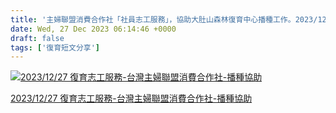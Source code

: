 ```yaml
---
title: '主婦聯盟消費合作社「社員志工服務」，協助大肚山森林復育中心播種工作。2023/12/27'
date: Wed, 27 Dec 2023 06:14:46 +0000
draft: false
tags: ['復育短文分享']
---
```


[![2023/12/27 復育志工服務-台灣主婦聯盟消費合作社-播種協助](https://external-tpe1-1.xx.fbcdn.net/emg1/v/t13/2907109222735581996?url=https%3A%2F%2Fi.ytimg.com%2Fvi%2FFdsqv6iML60%2Fmaxresdefault.jpg%3Fsqp%3D-oaymwEmCIAKENAF8quKqQMa8AEB-AH-CYAC0AWKAgwIABABGGUgSig-MA8%3D%26rs%3DAOn4CLDk94lK93UUxDa64_pedkkwqtz39w&fb_obo=1&utld=ytimg.com&stp=c0.5000x0.5000f_dst-jpg_flffffff_p500x261_q75&ccb=13-1&oh=06_AbHZ8tPrRI46FTL8LV50OZthZHo3hGH-k68NRqVygVQXig&oe=65B28FC8&_nc_sid=c97757)](https://youtu.be/Fdsqv6iML60?si=7LHmSxg-PnzrCkh8&fbclid=IwAR0g9NThnV1pzD8IlvVIQvz8ymPOpZz3dofVkg1t3nvIO5pyCk21Q7BntAM)

[2023/12/27 復育志工服務-台灣主婦聯盟消費合作社-播種協助](https://youtu.be/Fdsqv6iML60?si=7LHmSxg-PnzrCkh8&fbclid=IwAR0bJfQgW1m_DSHxX7FZSqUtwHfxQBnskd13_9wjTAwAzw4GX4Llm0E3-58)